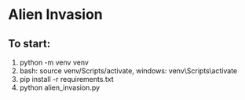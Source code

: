 # Alien Invasion
## To start:
1. python -m venv venv
2. bash: source venv/Scripts/activate, windows: venv\Scripts\activate
3. pip install -r requirements.txt
4. python alien_invasion.py
